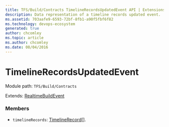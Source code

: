 ```yaml
---
title: TFS/Build/Contracts TimelineRecordsUpdatedEvent API | Extensions for Azure DevOps Services
description: Data representation of a timeline records updated event.
ms.assetid: 703aafe9-6593-72bf-8fb1-a90f5fbf6f82
ms.technology: devops-ecosystem
generated: true
author: chcomley
ms.topic: article
ms.author: chcomley
ms.date: 08/04/2016
---
```


# TimelineRecordsUpdatedEvent

Module path: `TFS/Build/Contracts`

Extends: [RealtimeBuildEvent](./RealtimeBuildEvent.md)

### Members

* `timelineRecords`: [TimelineRecord](../../DistributedTask/Contracts/TimelineRecord.md)[]. 

